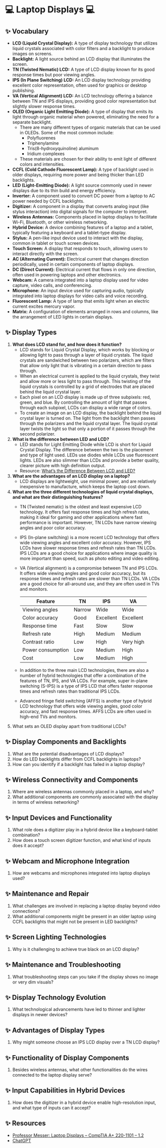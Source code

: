 # 💻 Laptop Displays 💻

## ✨ Vocabulary

- **LCD (Liquid Crystal Display):** A type of display technology that utilizes liquid crystals associated with color filters and a backlight to produce images on screens.
- **Backlight:** A light source behind an LCD display that illuminates the screen.
- **TN (Twisted Nematic) LCD:** A type of LCD display known for its good response times but poor viewing angles.
- **IPS (In Plane Switching) LCD:** An LCD display technology providing excellent color representation, often used for graphics or desktop publishing.
- **VA (Vertical Alignment) LCD:** An LCD technology offering a balance between TN and IPS displays, providing good color representation but slightly slower response times.
- **OLED (Organic Light Emitting Diode):** A type of display that emits its light through organic material when powered, eliminating the need for a separate backlight.
    - There are many different types of organic materials that can be used in OLEDs. Some of the most common include:
        - Polyfluorenes
        - Triphenylamine
        - Tris(8-hydroxyquinoline) aluminum
        - Iridium complexes
    - These materials are chosen for their ability to emit light of different colors and intensities.
- **CCFL (Cold Cathode Fluorescent Lamp):** A type of backlight used in older displays, requiring more power and being thicker than LED backlights.
- **LED (Light-Emitting Diode):** A light source commonly used in newer displays due to its thin build and energy efficiency.
- **Inverter:** A component used to convert DC power from a laptop to AC power needed by CCFL backlights.
- **Digitizer:** A component in a display that converts analog input (like stylus interaction) into digital signals for the computer to interpret.
- **Wireless Antennas:** Components placed in laptop displays to facilitate Wi-Fi, Bluetooth, or other wireless networking.
- **Hybrid Device:** A device combining features of a laptop and a tablet, typically featuring a keyboard and a tablet-type display.
- **Stylus:** A pen-like input device used to interact with the display, common in tablet or touch screen devices.
- **Touch Screen:** A display that responds to touch, allowing users to interact directly with the screen.
- **AC (Alternating Current):** Electrical current that changes direction periodically, used in certain components of laptop displays.
- **DC (Direct Current):** Electrical current that flows in only one direction, often used in powering laptops and other electronics.
- **Webcam:** A camera integrated into a laptop display used for video capture, video calls, and conferencing.
- **Microphone:** An input device used for capturing audio, typically integrated into laptop displays for video calls and voice recording.
- **Fluorescent Lamp:** A type of lamp that emits light when an electric current excites mercury vapor.
- **Matrix:** A configuration of elements arranged in rows and columns, like the arrangement of LED lights in certain displays.

## ✨ Display Types

1. **What does LCD stand for, and how does it function?**
    - LCD stands for Liquid Crystal Display, which works by blocking or allowing light to pass through a layer of liquid crystals. The liquid crystals are sandwiched between two polarizers, which are filters that allow only light that is vibrating in a certain direction to pass through.
    - When an electrical current is applied to the liquid crystals, they twist and allow more or less light to pass through. This twisting of the liquid crystals is controlled by a grid of electrodes that are placed behind the liquid crystal layer.
    - Each pixel on an LCD display is made up of three subpixels: red, green, and blue. By controlling the amount of light that passes through each subpixel, LCDs can display a wide range of colors.
    - To create an image on an LCD display, the backlight behind the liquid crystal layer is turned on. The light from the backlight then passes through the polarizers and the liquid crystal layer. The liquid crystal layer twists the light so that only a portion of it passes through the second polarizer.
1. **What is the difference between LED and LCD?**
    - LED stands for Light Emitting Diode while LCD is short for Liquid Crystal Display. The difference between the two is the placement and type of light used. LEDs use diodes while LCDs use fluorescent lights. LEDs are also slimmer than LCDs and provide a better quality, clearer picture with high definition output.
    - Resource: [What’s the Difference Between LCD and LED?](https://electronics.howstuffworks.com/difference-between-lcd-and-led.htm)
1. **What are the advantages of an LCD display on a laptop?**
    - LCD displays are lightweight, use minimal power, and are relatively inexpensive to manufacture, which keeps the laptop cost down.
1. **What are the three different technologies of liquid crystal displays, and what are their distinguishing features?**
    - TN (Twisted nematic) is the oldest and least expensive LCD technology. It offers fast response times and high refresh rates, making it ideal for gaming and other applications where fast performance is important. However, TN LCDs have narrow viewing angles and poor color accuracy.
    - IPS (In-plane switching) is a more recent LCD technology that offers wide viewing angles and excellent color accuracy. However, IPS LCDs have slower response times and refresh rates than TN LCDs. IPS LCDs are a good choice for applications where image quality is more important than speed, such as photo editing and video editing.
    - VA (Vertical alignment) is a compromise between TN and IPS LCDs. It offers wide viewing angles and good color accuracy, but its response times and refresh rates are slower than TN LCDs. VA LCDs are a good choice for all-around use, and they are often used in TVs and monitors.

        | Feature | TN | IPS | VA |
        |---|---|---|---|
        | Viewing angles | Narrow | Wide | Wide |
        | Color accuracy | Good | Excellent | Excellent |
        | Response time | Fast | Slow | Slow |
        | Refresh rate | High | Medium | Medium |
        | Contrast ratio | Low | High | Very high |
        | Power consumption | Low | Medium | High |
        | Cost | Low | Medium | High |

    - In addition to the three main LCD technologies, there are also a number of hybrid technologies that offer a combination of the features of TN, IPS, and VA LCDs. For example, super in-plane switching (S-IPS) is a type of IPS LCD that offers faster response times and refresh rates than traditional IPS LCDs.
    - Advanced fringe field switching (AFFS) is another type of hybrid LCD technology that offers wide viewing angles, good color accuracy, and fast response times. AFFS LCDs are often used in high-end TVs and monitors.
1. What sets an OLED display apart from traditional LCDs?
    <!-- - OLED (Organic Light Emitting Diode) displays don't require a backlight and use organic material to emit light, making them thinner and lighter with superior color representation. -->

## ✨ Display Components and Backlights

1. What are the potential disadvantages of LCD displays?
    <!-- - Achieving true black on an LCD display is difficult due to the need for a backlight, and if the backlight fails, it's challenging to repair or replace. -->
1. How do LED backlights differ from CCFL backlights in laptops?
    <!-- - LED backlights are thinner, use less space, and consume less power compared to CCFL backlights commonly found in older laptops. -->
1. How can you identify if a backlight has failed in a laptop display?
    <!-- - Shine a flashlight directly at the screen; if you can make out information, the issue might be with the backlight. In case of a CCFL backlight, replacing the inverter might restore it, but on some systems, the entire display might need replacement. -->

## ✨ Wireless Connectivity and Components

1. Where are wireless antennas commonly placed in a laptop, and why?
    <!-- - Wireless antennas are often placed at the top of the laptop display because it's the highest component when the laptop is open, ideal for wireless connectivity. -->
1. What additional components are commonly associated with the display in terms of wireless networking?
    <!-- - In addition to the video connections, laptops often have antenna wires (for 802.11 networks) and wires for the audio and video associated with the webcam integrated into the display. -->

## ✨ Input Devices and Functionality

1. What role does a digitizer play in a hybrid device like a keyboard-tablet combination?
    <!-- - The digitizer converts analog input from a stylus or touch on the display into digital signals that the computer can interpret. -->
1. How does a touch screen digitizer function, and what kind of inputs does it accept?
    <!-- - A touch screen digitizer converts finger touch into digital signals and commonly accepts input from a keyboard, stylus, or touch for interaction on laptops or tablets. -->

## ✨ Webcam and Microphone Integration

1. How are webcams and microphones integrated into laptop displays used?
    <!-- - They are used for video capture, meetings, and video conference calls, providing an easy way to engage in activities like Zoom calls by simply opening the laptop display. -->

## ✨ Maintenance and Repair

1. What challenges are involved in replacing a laptop display beyond video connections?
    <!-- - Alongside video connections, one needs to remember and reconnect antenna wires when replacing a laptop display to maintain wireless connectivity. -->
1. What additional components might be present in an older laptop using CCFL backlights that might not be present in LED backlights?
    <!-- - Inverters are often present in older laptops using CCFL backlights to convert DC power to the required AC power for the fluorescent backlights. -->

## ✨ Screen Lighting Technologies

1. Why is it challenging to achieve true black on an LCD display?
    <!-- - Achieving true black is difficult on an LCD display because the backlight needs to shine through to provide color, making it challenging to completely block light. -->

## ✨ Maintenance and Troubleshooting

1. What troubleshooting steps can you take if the display shows no image or very dim visuals?
    <!-- - Shine a flashlight at the screen; if you can see some information, the issue might be with the backlight. For CCFL backlights, the inverters might need replacement, while some systems might require the entire display to be replaced. -->

## ✨ Display Technology Evolution

1. What technological advancements have led to thinner and lighter displays in newer devices?
    <!-- - OLED displays, which use organic material to emit light without the need for a backlight or liquid crystals, contribute to thinner and lighter displays on tablets, phones, and smart devices. -->

## ✨ Advantages of Display Types

1. Why might someone choose an IPS LCD display over a TN LCD display?
    <!-- - IPS LCD provides excellent color representation, making it suitable for graphics work, whereas TN LCD has good response times but poor viewing angles. -->

## ✨ Functionality of Display Components

1. Besides wireless antennas, what other functionalities do the wires connected to the laptop display serve?
    <!-- - Apart from antenna wires, wires connected to the laptop display also facilitate the audio and video signals associated with the integrated webcam for functions like video calls and meetings. -->

## ✨ Input Capabilities in Hybrid Devices

1. How does the digitizer in a hybrid device enable high-resolution input, and what type of inputs can it accept?
    <!-- - The digitizer in a hybrid device allows high-resolution input via a stylus and can convert analog inputs into digital signals, enabling touch screen capabilities as well. -->

## ✨ Resources
- [Professor Messer: Laptop Displays – CompTIA A+ 220-1101 – 1.2](https://www.professormesser.com/free-a-plus-training/220-1101/220-1101-video/220-1101-laptop-displays/)
- [ChatGPT](https://chat.openai.com/share/8400f840-ddaa-4ec6-8291-1de5df2bc29a)